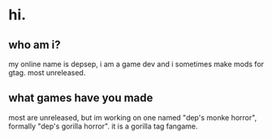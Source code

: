 # hi.
## who am i?
my online name is depsep, i am a game dev and i sometimes make mods for gtag. most unreleased.
## what games have you made
most are unreleased, but im working on one named "dep's monke horror", formally "dep's gorilla horror".
it is a gorilla tag fangame.
